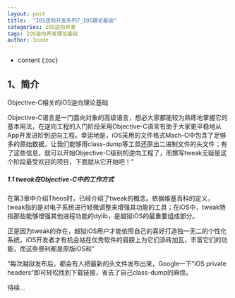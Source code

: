 ```yaml
---
layout: post
title:  "IOS逆向开发系列7_IOS理论基础"
categories: IOS逆向开发  
tags: IOS逆向开发理论基础
author: 3code
---
```


* content
{:toc}



## 1、简介

Objective-C相关的iOS逆向理论基础

Objective-C语言是一门面向对象的高级语言，想必大家都能较为熟练地掌握它的基本用法，在逆向工程的入门阶段采用Objective-C语言有助于大家更平稳地从App开发进阶到逆向工程。幸运地是，iOS采用的文件格式Mach-O中包含了足够多的原始数据，让我们能够用class-dump等工具还原出二进制文件的头文件；有了这些信息，就可以开始Objective-C级别的逆向工程了，而撰写tweak无疑是这个阶段最受欢迎的项目，下面就从它开始吧！”

##### 1.1 tweak在Objective-C中的工作方式

在第3章中介绍Theos时，已经介绍了tweak的概念。依据维基百科的定义，tweak指的是对电子系统进行轻微调整来增强其功能的工具；在iOS中，tweak特指那些能够增强其他进程功能的dylib，是越狱iOS的最重要组成部分。

正是因为tweak的存在，越狱iOS用户才能依照自己的喜好打造独一无二的个性化系统，iOS开发者才有机会站在优秀软件的肩膀上为它们添砖加瓦，丰富它们的功能，而这些便利都是原版iOS和”
 
 “每次越狱发布后，都会有人把最新的头文件发布出来，Google一下“iOS private headers”即可轻松找到下载链接，省去了自己class-dump的麻烦。
 
 待续...

 